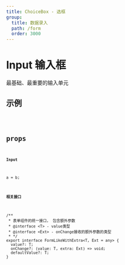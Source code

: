 ```yaml
---
title: ChoiceBox - 选框
group:
  title: 数据录入
  path: /form
  order: 3000
---
```


# Input 输入框

最基础、最重要的输入单元

## 示例

<code src="./demo.tsx" />

## props

**`Input`**

```tsx | pure
a = b;
```

**`相关接口`**

```tsx | pure
/**
 * 表单组件的统一接口， 包含额外参数
 * @interface <T> - value类型
 * @interface <Ext> - onChange接收的额外参数的类型
 * */
export interface FormLikeWithExtra<T, Ext = any> {
  value?: T;
  onChange?: (value: T, extra: Ext) => void;
  defaultValue?: T;
}
```
